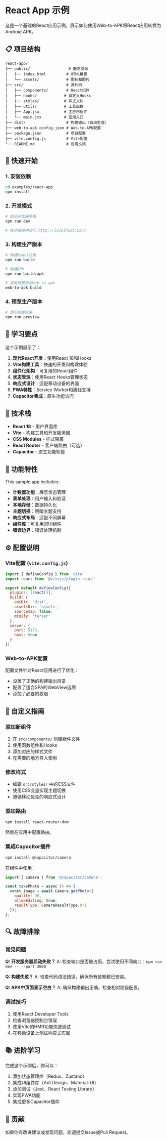 # React App 示例

这是一个基础的React应用示例，展示如何使用Web-to-APK将React应用转换为Android APK。

## 📋 项目结构

```
react-app/
├── public/                 # 静态资源
│   ├── index.html         # HTML模板
│   └── assets/            # 图标和图片
├── src/                   # 源代码
│   ├── components/        # React组件
│   ├── hooks/            # 自定义Hooks
│   ├── styles/           # 样式文件
│   ├── utils/            # 工具函数
│   ├── App.jsx           # 主应用组件
│   └── main.jsx          # 应用入口
├── dist/                  # 构建输出（自动生成）
├── web-to-apk.config.json # Web-to-APK配置
├── package.json           # 项目配置
├── vite.config.js         # Vite配置
└── README.md              # 说明文档
```

## 🚀 快速开始

### 1. 安装依赖

```bash
cd examples/react-app
npm install
```

### 2. 开发模式

```bash
# 启动开发服务器
npm run dev

# 在浏览器中访问 http://localhost:5173
```

### 3. 构建生产版本

```bash
# 构建React应用
npm run build

# 构建APK
npm run build:apk

# 或者直接使用web-to-apk
web-to-apk build
```

### 4. 预览生产版本

```bash
# 预览构建结果
npm run preview
```

## 🎯 学习要点

这个示例展示了：

1. **现代React开发**：使用React 18和Hooks
2. **Vite构建工具**：快速的开发和构建体验
3. **组件化架构**：可复用的React组件
4. **状态管理**：使用React Hooks管理状态
5. **响应式设计**：适配移动设备的界面
6. **PWA特性**：Service Worker和离线支持
7. **Capacitor集成**：原生功能访问

## 🔧 技术栈

- **React 18** - 用户界面库
- **Vite** - 构建工具和开发服务器
- **CSS Modules** - 样式隔离
- **React Router** - 客户端路由（可选）
- **Capacitor** - 原生功能桥接

## 📱 功能特性

This sample app includes:

- **计数器功能**：展示状态管理
- **表单处理**：用户输入和验证
- **本地存储**：数据持久化
- **主题切换**：明暗主题支持
- **响应式布局**：适配不同屏幕
- **组件库**：可复用的UI组件
- **错误边界**：错误处理机制

## ⚙️ 配置说明

### Vite配置 (`vite.config.js`)

```javascript
import { defineConfig } from 'vite'
import react from '@vitejs/plugin-react'

export default defineConfig({
  plugins: [react()],
  build: {
    outDir: 'dist',
    assetsDir: 'assets',
    sourcemap: false,
    minify: 'terser'
  },
  server: {
    port: 5173,
    host: true
  }
})
```

### Web-to-APK配置

配置文件针对React应用进行了优化：
- 设置了正确的构建输出目录
- 配置了适合SPA的WebView选项
- 添加了必要的权限

## 🎨 自定义指南

### 添加新组件

1. 在 `src/components/` 创建组件文件
2. 使用函数组件和Hooks
3. 添加对应的样式文件
4. 在需要的地方导入使用

### 修改样式

- 编辑 `src/styles/` 中的CSS文件
- 使用CSS变量实现主题切换
- 遵循移动优先的响应式设计

### 添加路由

```bash
npm install react-router-dom
```

然后在应用中配置路由。

### 集成Capacitor插件

```bash
npm install @capacitor/camera
```

在组件中使用：

```javascript
import { Camera } from '@capacitor/camera';

const takePhoto = async () => {
  const image = await Camera.getPhoto({
    quality: 90,
    allowEditing: true,
    resultType: CameraResultType.Uri
  });
};
```

## 🔍 故障排除

### 常见问题

**Q: 开发服务器启动失败？**
A: 检查端口是否被占用，尝试使用不同端口：`npm run dev -- --port 3000`

**Q: 构建失败？**
A: 检查代码语法错误，确保所有依赖都已安装。

**Q: APK中页面显示空白？**
A: 确保构建输出正确，检查相对路径配置。

### 调试技巧

1. 使用React Developer Tools
2. 检查浏览器控制台错误
3. 使用Vite的HMR功能快速调试
4. 在移动设备上测试响应式布局

## 📚 进阶学习

完成这个示例后，你可以：

1. 添加状态管理库（Redux、Zustand）
2. 集成UI组件库（Ant Design、Material-UI）
3. 添加测试（Jest、React Testing Library）
4. 实现PWA功能
5. 集成更多Capacitor插件

## 🤝 贡献

如果你有改进建议或发现问题，欢迎提交Issue或Pull Request。